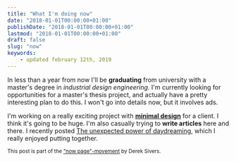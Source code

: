 ```yaml
---
title: "What I'm doing now"
date: "2018-01-01T00:00:00+01:00"
publishDate: "2018-01-01T00:00:00+01:00"
lastmod: "2018-01-01T00:00:00+01:00"
draft: false
slug: "now"
keywords:
    - updated february 12th, 2019
---
```

In less than a year from now I'll be **graduating** from university with a master's degree in *industrial design engineering*. I'm currently looking for opportunities for a master's thesis project, and actually have a pretty interesting plan to do this. I won't go into details now, but it involves ads.

I'm working on a really exciting project with **[minimal design](http://minimaldesign.se)** for a client. I think it's going to be huge. I'm also casually trying to **write articles** here and there. I recently posted [The unexpected power of daydreaming](https://alexandersandberg.com/daydreaming/), which I really enjoyed putting together.

<small>This post is part of the ["now page"-movement](https://nownownow.com/about) by Derek Sivers.</small>
